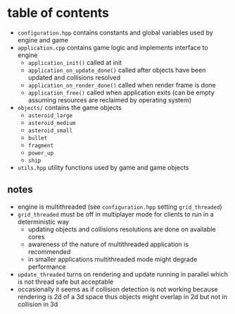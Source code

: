 # table of contents
* `configuration.hpp` contains constants and global variables used by engine and game
* `application.cpp` contains game logic and implements interface to engine
  - `application_init()` called at init
  - `application_on_update_done()` called after objects have been updated and collisions resolved
  - `application_on_render_done()` called when render frame is done
  - `application_free()` called when application exits (can be empty assuming resources are reclaimed by operating system)
* `objects/` contains the game objects
  - `asteroid_large`
  - `asteroid_medium`
  - `asteroid_small`
  - `bullet`
  - `fragment`
  - `power_up`
  - `ship`
* `utils.hpp` utility functions used by game and game objects

## notes
* engine is multithreaded (see `configuration.hpp` setting `grid_threaded`)
* `grid_threaded` must be off in multiplayer mode for clients to run in a  deterministic way
  - updating objects and collisions resolutions are done on available cores
  - awareness of the nature of multithreaded application is recommended
  - in smaller applications multithreaded mode might degrade performance
* `update_threaded` turns on rendering and update running in parallel which is not thread safe but acceptable
* occasionally it seems as if collision detection is not working because rendering is 2d of a 3d space thus objects might overlap in 2d but not in collision in 3d
